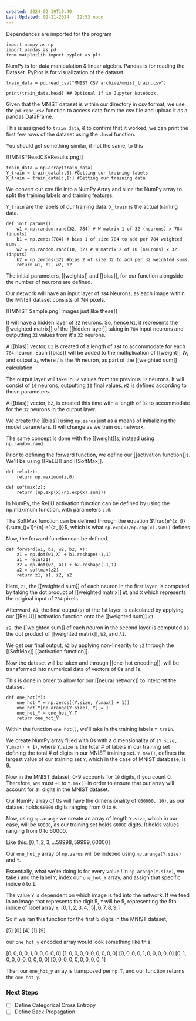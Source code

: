 ```yaml
---
created: 2024-02-19T10:40
Last Updated: 02-21-2024 | 12:53 noon
---
```

Dependences are imported for the program

```
import numpy as np
import pandas as pd
from matplotlib import pyplot as plt
```

NumPy is for data manipulation & linear algebra.
Pandas is for reading the Dataset.
PyPlot is for visualization of the dataset

```
train_data = pd.read_csv("MNIST CSV archive/mnist_train.csv")

print(train_data.head) ## Optional if in Jupyter Notebook.
```

Given that the MNIST dataset is within our directory in csv format, we use the `pd.read_csv` function to access data from the csv file and upload it as a pandas DataFrame.

This is assigned to `train_data`, & to confirm that it worked, we can print the first few rows of the dataset using the `.head` function.

You should get something similar, if not the same, to this

![[MNISTReadCSVResults.png]]


```
train_data = np.array(train_data)
Y_train = train_data[:,0] #Getting our training labels
X_train = train_data[:,1:] #Getting our training data
```

We convert our csv file into a NumPy Array and slice the NumPy array to split the training labels and training features.

`Y_train` are the labels of our training data.
`X_train` is the actual training data.

```
def init_params():
    w1 = np.random.rand(32, 784) # W matrix 1 of 32 (neurons) x 784 (inputs)
    b1 = np.zeros(784) # bias 1 of size 784 to add per 784 weighted sums.
    w2 = np.random.rand(10, 32) # W matrix 2 of 10 (neurons) x 32 (inputs)
    b2 = np.zeroes(32) #bias 2 of size 32 to add per 32 weighted sums.
    return w1, b2, w2, b2
```

The initial parameters, [[weights]] and [[bias]], for our function alongside the number of neurons are defined.

Our network will have an input layer of `784` Neurons, as each image within the MNIST dataset consists of `784` pixels.

![[MNIST Sample.png| Images just like these]]

It will have a hidden layer of `32` neurons. So, hence `W1`, it represents the [[weighted matrix]] of the [[hidden layer]] taking in `784` input neurons and outputting `32` values from it's `32` neurons.

A [[bias]] vector, `b1` is created of a length of `784` to accommodate for each `784` neuron. Each [[bias]] will be added to the multiplication of [[weight]] $W_i$ and output $x_i$, where $i$ is the $ith$ neuron, as part of the [[weighted sum]] calculation.

The output layer will take in `32` values from the previous `32` neurons. It will consist of `10` neurons, outputting `10` final values. `W2` is defined according to those parameters.

A [[bias]] vector, `b2`, is created this time with a length of `32` to accommodate for the `32` neurons in the output layer.

We create the [[bias]] using `np.zeros` just as a means of initializing the model parameters. It will change as we train out network.

The same concept is done with the [[weight]]s, instead using `np.random.rand`

Prior to defining the forward function, we define our [[activation function]]s.
We'll be using [[ReLU]] and [[SoftMax]].

```
def relu(z):
    return np.maximum(z,0)

def softmax(z):
    return (np.exp(x)/np.exp(x).sum())
```

In NumPy, the ReLU activation function can be defined by using the np.maximum function, with parameters `z,0`.

The SoftMax function can be defined through the equation $\frac{e^{z_i}}{\sum_{j=1}^{n} e^{z_j}}$, which is what `np.exp(x)/np.exp(x).sum()` defines

Now, the forward function can be defined.

```
def forward(w1, b1, w2, b2, X):
    z1 = np.dot(w1,X) + b1.reshape(-1,1) 
    a1 = relu(z1)
    z2 = np.dot(w2, a1) + b2.reshape(-1,1)
    a2 = softmax(z2)
	return z1, a1, z2, a2
```

Here, `z1`, the [[weighted sum]] of each neuron in the first layer, is computed by taking the dot product of [[weighted matrix]] `W1` and `X` which represents the original input of `784` pixels.

Afterward, `A1`, the final output(s) of the 1st layer, is calculated by applying our [[ReLU]] activation function onto the [[weighted sum]] `Z1`.

`z2`, the [[weighted sum]] of each neuron in the second layer is computed as the dot product of [[weighted matrix]], `W2`, and `A1`. 

We get our final output, `A2` by applying non-linearity to `z2` through the [[SoftMax]] [[activation function]].

Now the dataset will be taken and through [[one-hot encoding]], will be transformed into numerical data of vectors of 0s and 1s.

This is done in order to allow for our [[neural network]] to interpret the dataset.

```
def one_hot(Y):
    one_hot_Y = np.zeros((Y.size, Y.max() + 1))
    one_hot_Y[np.arange(Y.size), Y] = 1
    one_hot_Y = one_hot_Y.T
    return one_hot_Y
```

Within the function `one_hot()`, we'll take in the training labels `Y_train`. 

We create NumPy array filled with 0s with a dimensionality of `(Y.size, Y.max() + 1)`, where `Y.size` is the total # of labels in our training set defining the total # of digits in our MNIST training set. `Y.max()`, defines the largest value of our training set `Y`, which in the case of MNIST database, is 9.

Now in the MNIST dataset, 0-9 accounts for `10` digits, if you count 0.
Therefore, we must `+1` to `Y.max()` in order to ensure that our array will account for all digits in the MNIST dataset.

Our NumPy array of 0s will have the dimensionality of `(60000, 10)`, as our dataset holds `60000` digits ranging from 0 to `9`.

Now, using `np.arange` we create an array of length `Y.size`, which in our case, will be `60000`, as our training set holds `60000` digits. It holds values ranging from 0 to 60000.

Like this: $[0,1, 2, 3, ... 59998, 59999, 60000]$

Our `one_hot_y` array of `np.zeros` will be indexed using `np.arange(Y.size)` and `Y`. 

Essentially, what we're doing is for every value $i$ in `np.arange(Y.size)`, we take $i$ and the label `Y`, index our `one_hot_Y` array, and assign that specific indice `0` to `1`.

The value `Y` is dependent on which image is fed into the network.
If we feed in an image that represents the digit 5, `Y` will be 5, representing the 5th indice of label array `Y`, $[0,1,2,3,4,|5|,6,7,8,9,]$

So if we ran this function for the first 5 digits in the MNIST dataset,

$[5]$
$[0]$
$[4]$
$[1]$
$[9]$

our `one_hot_y` encoded array would look something like this:

$[0,0,0,0,1,0,0,0,0,0]$
$[1,0,0,0,0,0,0,0,0,0]$
$[0,0,0,0,1,0,0,0,0,0]$
$[0,1,0,0,0,0,0,0,0,0]$
$[0,0,0,0,0,0,0,0,0,1]$

Then our `one_hot_y` array is transposed per `np.T`, and our function returns the `one_hot_y`.


### Next Steps
- [ ] Define Categorical Cross Entropy
- [ ] Define Back Propagation